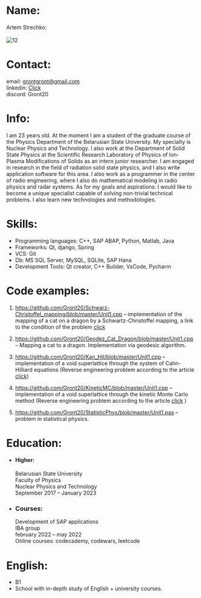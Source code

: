 
# Name: 
Artem Strechko: <br/><br/>
![12](https://user-images.githubusercontent.com/86954020/190753951-49c786f6-c793-4bcf-bfd2-5bf0b9a501b0.jpg)
# Contact: 
email: grontgront@gmail.com <br/>
         linkedin: [Click](linkedin.com/in/artem-strechko-6764141bb)  <br/>
         discord: Gront20 <br/>

# Info: 
I am 23 years old. At the moment I am a student of the graduate course of the Physics Department of the Belarusian State University. My specialty is Nuclear Physics and Technology. I also work at the Department of Solid State Physics at the Scientific Research Laboratory of Physics of Ion-Plasma Modifications of Solids as an intern junior researcher. I am engaged in research in the field of radiation solid state physics, and I also write application software for this area. I also work as a programmer in the center of radio engineering, where I also do mathematical modeling in radio physics and radar systems. As for my goals and aspirations: I would like to become a unique specialist capable of solving non-trivial technical problems. I also learn new technologies and methodologies.

# Skills:  
* Programming languages: C++, SAP ABAP, Python, Matlab, Java <br/>
* Frameworks: Qt, django, Spring  <br/>
* VCS: Git <br/>
* Db: MS SQL Server, MySQL, SQLite, SAP Hana <br/>
* Development Tools: Qt creator, C++ Builder,  VsCode, Pycharm <br/>

# Code examples: 
1. https://github.com/Gront20/Schwarz-Christoffel_mapping/blob/master/Unit1.cpp – implementation of the mapping of a cat on a dragon by a Schwartz-Christoffel mapping, a link to the condition of the problem [click](https://github.com/Gront20/Geodez_Cat_Dragon/blob/master/%D0%97%D0%B0%D0%B4%D0%B0%D1%87%D0%B0.jp )<br/>
               
2. https://github.com/Gront20/Geodez_Cat_Dragon/blob/master/Unit1.cpp – Mapping a cat to a dragon. Implementation via geodesic algorithm. <br/>
3. https://github.com/Gront20/Kan_Hil/blob/master/Unit1.cpp – implementation of a void superlattice through the system of Cahn-Hilliard equations (Reverse engineering problem according to the article [click](https://inldigitallibrary.inl.gov/sites/sti/sti/Sort_3215.pdf)) <br/>
4. https://github.com/Gront20/KineticMC/blob/master/Unit1.cpp – implementation of a void superlattice through the kinetic Monte Carlo method (Reverse engineering problem according to the article [click](https://www.researchgate.net/publication/324781728_Theoretical_prediction_and_atomic_kinetic_Monte_Carlo_simulations_of_void_superlattice_self-organization_under_irradiation) ) <br/>
5. https://github.com/Gront20/StatisticPhys/blob/master/Unit1.pas – problem in statistical physics.  <br/>

# Education: 
* #### Higher: 
  Belarusian State University <br/>
  Faculty of Physics <br/>
  Nuclear Physics and Technology  <br/>
  September 2017 – January 2023 <br/>
           
* ### Courses: 
  Development of SAP applications <br/>
         IBA group <br/>
         february 2022 – may 2022 <br/>
         Online courses: codecademy, codewars, leetcode <br/>
# English: 
* B1 <br/>
* School with in-depth study of English + university courses. 
